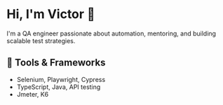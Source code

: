 # Hi, I'm Victor 👋
I'm a QA engineer passionate about automation, mentoring, and building scalable test strategies.

## 🔧 Tools & Frameworks
- Selenium, Playwright, Cypress
- TypeScript, Java, API testing
- Jmeter, K6
